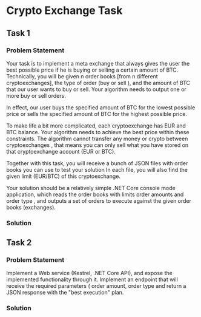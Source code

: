 # Crypto Exchange Task

## Task 1

### Problem Statement

Your task is to implement a meta exchange that always gives the user the best possible price if he is buying or selling a certain amount of BTC. Technically, you will be given n order books [from n different
cryptoexchanges], the type of order (buy or sell ), and the amount of BTC that our user wants to buy or sell. Your algorithm needs to output one or more buy or sell orders.

In effect, our user buys the specified amount of BTC for the lowest possible price or sells the specified amount of BTC for the highest possible price.

To make life a bit more complicated, each cryptoexchange has EUR and BTC balance. Your algorithm needs to achieve the best price within these constraints. The algorithm cannot transfer any money or crypto between cryptoexchanges , that means you can only sell what you have stored on that cryptoexchange account (EUR or BTC).

Together with this task, you will receive a bunch of JSON files with order books you can use to test your solution In each file, you will also find the given limit (EUR/BTC) of this cryptoexchange.

Your solution should be a relatively simple .NET Core console mode application, which reads the order books with limits order amounts and order type , and outputs a set of orders to execute against the given order books (exchanges).

### Solution

## Task 2

### Problem Statement

Implement a Web service (Kestrel, .NET Core API), and expose the implemented functionality through it. Implement an endpoint that will receive the required parameters ( order amount, order type and return a JSON response with the "best execution" plan.

### Solution